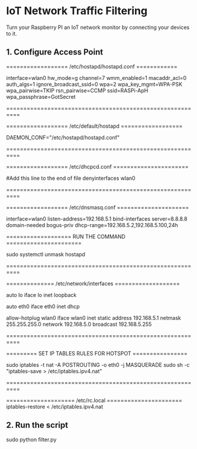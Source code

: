 # IoT Network Traffic Filtering

Turn your Raspberry PI an IoT network monitor by connecting your devices to it.

## 1. Configure Access Point

================== /etc/hostapd/hostapd.conf ============

interface=wlan0
hw_mode=g
channel=7
wmm_enabled=1
macaddr_acl=0
auth_algs=1
ignore_broadcast_ssid=0
wpa=2
wpa_key_mgmt=WPA-PSK
wpa_pairwise=TKIP
rsn_pairwise=CCMP
ssid=RASPi-ApH
wpa_passphrase=GotSecret

==========================================================


================== /etc/default/hostapd ==================

DAEMON_CONF="/etc/hostapd/hostapd.conf"

==========================================================


================== /etc/dhcpcd.conf ======================

#Add this line to the end of file
denyinterfaces wlan0

==========================================================


================== /etc/dnsmasq.conf =====================

interface=wlan0
listen-address=192.168.5.1
bind-interfaces
server=8.8.8.8
domain-needed
bogus-priv
dhcp-range=192.168.5.2,192.168.5.100,24h

=================== RUN THE COMMAND ======================

sudo systemctl unmask hostapd

==========================================================


============== /etc/network/interfaces ===================

auto lo
iface lo inet loopback

auto eth0
iface eth0 inet dhcp

allow-hotplug wlan0
iface wlan0 inet static
address 192.168.5.1
netmask 255.255.255.0
network 192.168.5.0
broadcast 192.168.5.255

==========================================================



========= SET IP TABLES RULES FOR HOTSPOT ================

sudo iptables -t nat -A POSTROUTING -o eth0 -j MASQUERADE 
sudo sh -c "iptables-save > /etc/iptables.ipv4.nat"

==========================================================

====================  /etc/rc.local ======================
iptables-restore < /etc/iptables.ipv4.nat


## 2. Run the script

sudo python filter.py
